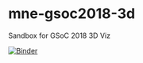 # mne-gsoc2018-3d

Sandbox for GSoC 2018 3D Viz

[![Binder](https://mybinder.org/badge.svg)](https://mybinder.org/v2/gh/OlehKSS/mne-gsoc2018-3d/master)
